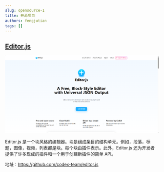 ```yaml
---
slug: opensource-1
title: 开源项目
authors: fengjutian
tags: []
---
```


## [Editor.js](https://github.com/codex-team/editor.js)

![alt text](./static/imgs/editor.png)

Editor.js 是一个块风格的编辑器。块是组成条目的结构单元。例如，段落，标题，图像，视频，列表都是块。每个块由插件表示。此外，Editor.js 还为开发者提供了许多现成的插件和一个用于创建新插件的简单 API。

地址：https://github.com/codex-team/editor.js

